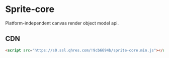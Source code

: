 # Sprite-core

Platform-independent canvas render object model api.

## CDN

```html
<script src="https://s0.ssl.qhres.com/!9cb6694b/sprite-core.min.js"></script>
```

